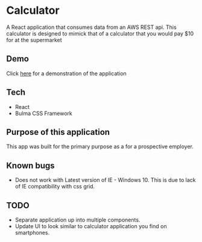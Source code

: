# Calculator

A React application that consumes data from an AWS REST api. This calculator is designed to mimick that of a calculator that you would pay $10 for at the supermarket

## Demo
Click [here](https://pleavitt.github.io/calculator/) for a demonstration of the application

## Tech
* React
* Bulma CSS Framework

## Purpose of this application

This app was built for the primary purpose as a for a prospective employer.

## Known bugs

- Does not work with Latest version of IE - Windows 10.  This is due to lack of IE compatibility with css grid.

## TODO

- Separate application up into multiple components.
- Update UI to look similar to calculator application you find on smartphones.
